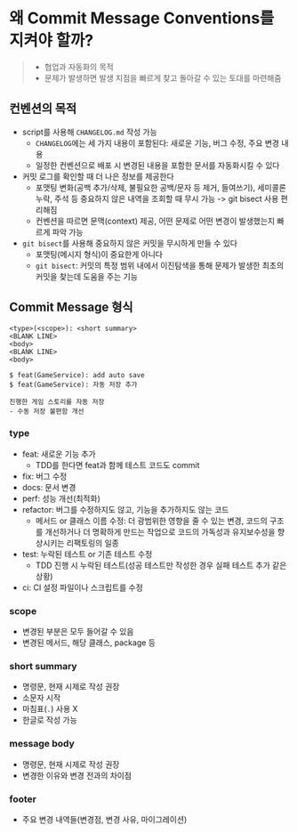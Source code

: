 # 왜 Commit Message Conventions를 지켜야 할까?

> - 협업과 자동화의 목적
> - 문제가 발생하면 발생 지점을 빠르게 찾고 돌아갈 수 있는 토대를 마련해줌

## 컨벤션의 목적

- script를 사용해 `CHANGELOG.md` 작성 가능
  - `CHANGELOG`에는 세 가지 내용이 포함된다: 새로운 기능, 버그 수정, 주요 변경 내용
  - 일정한 컨벤션으로 배포 시 변경된 내용을 포함한 문서를 자동화시킬 수 있다
- 커밋 로그를 확인할 때 더 나은 정보를 제공한다
  - 포맷팅 변화(공백 추가/삭제, 불필요한 공백/문자 등 제거, 들여쓰기), 세미콜론 누락, 주석 등 중요하지 않은 내역을 조회할 때 무시 가능 -> git bisect 사용 편리해짐
  - 컨벤션을 따르면 문맥(context) 제공, 어떤 문제로 어떤 변경이 발생했는지 빠르게 파악 가능
- `git bisect`를 사용해 중요하지 않은 커밋을 무시하게 만들 수 있다
  - 포맷팅(메시지 형식)이 중요한게 아니다
  - `git bisect`: 커밋의 특정 범위 내에서 이진탐색을 통해 문제가 발생한 최초의 커밋을 찾는데 도움을 주는 기능

## Commit Message 형식

```text
<type>(<scope>): <short summary>
<BLANK LINE>
<body>
<BLANK LINE>
<body>

$ feat(GameService): add auto save
$ feat(GameService): 자동 저장 추가

진행한 게임 스토리를 자동 저장
- 수동 저장 불편함 개선
```

### type

- feat: 새로운 기능 추가
  - TDD를 한다면 feat과 함께 테스트 코드도 commit
- fix: 버그 수정
- docs: 문서 변경
- perf: 성능 개선(최적화)
- refactor: 버그를 수정하지도 않고, 기능을 추가하지도 않는 코드
  - 메서드 or 클래스 이름 수정: 더 광범위한 영향을 줄 수 있는 변경, 코드의 구조를 개선하거나 더 명확하게 만드는 작업으로 코드의 가독성과 유지보수성을 향상시키는 리팩토링의 일종
- test: 누락된 테스트 or 기존 테스트 수정
  - TDD 진행 시 누락된 테스트(성공 테스트만 작성한 경우 실패 테스트 추가 같은 상황)
- ci: CI 설정 파일이나 스크립트를 수정

### scope

- 변경된 부분은 모두 들어갈 수 있음
- 변경된 메서드, 해당 클래스, package 등

### short summary

- 명령문, 현재 시제로 작성 권장
- 소문자 시작
- 마침표(`.`) 사용 X
- 한글로 작성 가능

### message body

- 명령문, 현재 시제로 작성 권장
- 변경한 이유와 변경 전과의 차이점

### footer

- 주요 변경 내역들(변경점, 변경 사유, 마이그레이션)